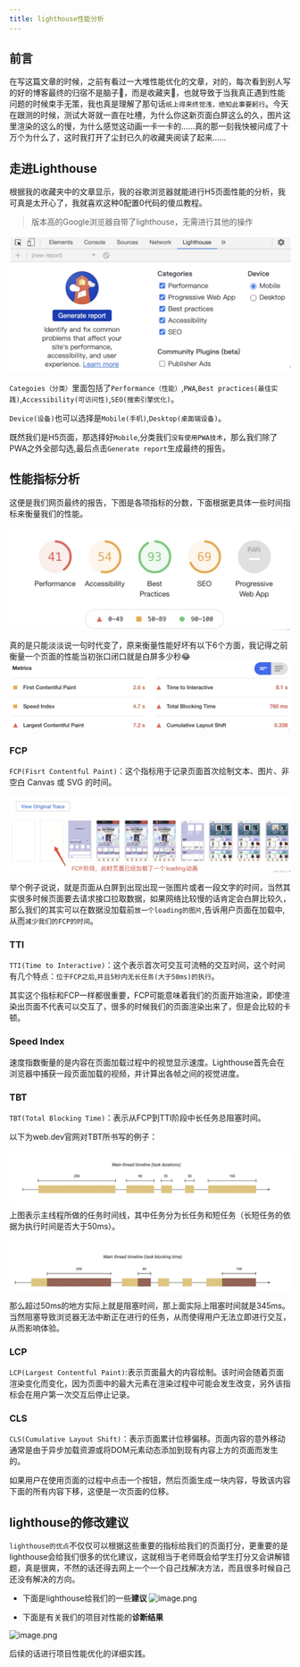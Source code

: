 ```yaml
---
title: lighthouse性能分析
---
```


## 前言
在写这篇文章的时候，之前有看过一大堆性能优化的文章，对的，每次看到别人写的好的博客最终的归宿不是脑子🧠，而是收藏夹📖，也就导致于当我真正遇到性能问题的时候束手无策，我也真是理解了那句话`纸上得来终觉浅，绝知此事要躬行`。今天在跟测的时候，测试大哥就一直在吐槽，为什么你这新页面白屏这么的久，图片这里渲染的这么的慢，为什么感觉这动画一卡一卡的......真的那一刻我快被问成了十万个为什么了，这时我打开了尘封已久的收藏夹阅读了起来......

## 走进Lighthouse
根据我的收藏夹中的文章显示，我的谷歌浏览器就能进行H5页面性能的分析，我可真是太开心了，我就喜欢这种0配置0代码的傻瓜教程。
> 版本高的Google浏览器自带了lighthouse，无需进行其他的操作


![](../.vuepress/images/lighthouse/1.jpg)

`Categoies（分类）`里面包括了`Performance（性能）`,`PWA`,`Best practices(最佳实践)`,`Accessibility(可访问性)`,`SEO(搜索引擎优化)`。

`Device(设备)`也可以选择是`Mobile(手机)`,`Desktop(桌面端设备)`。

既然我们是H5页面，那选择好`Mobile`,分类我们`没有使用PWA技术`，那么我们除了PWA之外全部勾选,最后点击`Generate report`生成最终的报告。

## 性能指标分析
这便是我们网页最终的报告，下图是各项指标的分数，下面根据更具体一些时间指标来衡量我们的性能。

![image.png](../.vuepress/images/lighthouse/2.jpg)

真的是只能淡淡说一句时代变了，原来衡量性能好坏有以下6个方面，我记得之前衡量一个页面的性能当初张口闭口就是白屏多少秒😂
![image.png](../.vuepress/images/lighthouse/3.jpg)

### FCP
`FCP(Fisrt Contentful Paint)`：这个指标用于记录页面首次绘制文本、图片、非空白 Canvas 或 SVG 的时间。



![image.png](../.vuepress/images/lighthouse/4.jpg)


举个例子说说，就是页面从白屏到出现出现一张图片或者一段文字的时间，当然其实很多时候页面要去请求接口拉取数据，如果网络比较慢的话肯定会白屏比较久，那么我们的其实可以在数据没加载前`放一个loading的图片`,告诉用户页面在加载中,从而`减少我们的FCP的时间`。

### TTI
`TTI(Time to Interactive)`：这个表示首次可交互可流畅的交互时间，这个时间有几个特点：`位于FCP之后`,`并且5秒内无长任务(大于50ms)的执行`。

其实这个指标和FCP一样都很重要，FCP可能意味着我们的页面开始渲染，即使渲染出页面不代表可以交互了，很多的时候我们的页面渲染出来了，但是会比较的卡顿。

### Speed Index
速度指数衡量的是内容在页面加载过程中的视觉显示速度。Lighthouse首先会在浏览器中捕获一段页面加载的视频，并计算出各帧之间的视觉进度。

### TBT
`TBT(Total Blocking Time)`：表示从FCP到TTI阶段中长任务总阻塞时间。

以下为web.dev官网对TBT所书写的例子：

![image.png](../.vuepress/images/lighthouse/5.jpg)
上图表示主线程所做的任务时间线，其中任务分为长任务和短任务（长短任务的依据为执行时间是否大于50ms）。

![image.png](../.vuepress/images/lighthouse/6.jpg)

那么超过50ms的地方实际上就是阻塞时间，那上面实际上阻塞时间就是345ms。当然阻塞导致浏览器无法中断正在进行的任务，从而使得用户无法立即进行交互，从而影响体验。

### LCP
`LCP(Largest Contentful Paint)`:表示页面最大的内容绘制。该时间会随着页面渲染变化而变化，因为页面中的最大元素在渲染过程中可能会发生改变，另外该指标会在用户第一次交互后停止记录。


### CLS
`CLS(Cumulative Layout Shift)`：表示页面累计位移偏移。页面内容的意外移动通常是由于异步加载资源或将DOM元素动态添加到现有内容上方的页面而发生的。

如果用户在使用页面的过程中点击一个按钮，然后页面生成一块内容，导致该内容下面的所有内容下移，这便是一次页面的位移。

## lighthouse的修改建议
`lighthouse的优点`不仅仅可以根据这些重要的指标给我们的页面打分，更重要的是lighthouse会给我们很多的优化建议，这就相当于老师既会给学生打分又会讲解错题，真是很爽，不然的话还得去网上一个一个自己找解决方法，而且很多时候自己还没有解决的方向。

- 下面是lighthouse给我们的一些**建议**
![image.png](https://p3-juejin.byteimg.com/tos-cn-i-k3u1fbpfcp/74bcad3a819b47ee9a93cc11d1b567e0~tplv-k3u1fbpfcp-watermark.image)

- 下面是有关我们的项目对性能的**诊断结果**

![image.png](https://p1-juejin.byteimg.com/tos-cn-i-k3u1fbpfcp/4addc3457eb44080a6e9cb53b44aa41f~tplv-k3u1fbpfcp-watermark.image)

后续的话进行项目性能优化的详细实践。

